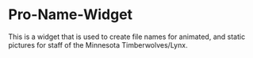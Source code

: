 # Pro-Name-Widget

This is a widget that is used to create file names for animated, and static pictures for staff of the Minnesota Timberwolves/Lynx.
